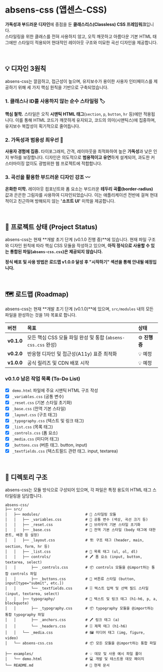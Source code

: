 # absens-css (앱센스-CSS)
**가독성과 부드러운 디자인**에 중점을 둔 **클래스리스(Classless) CSS 프레임워크**입니다.   
스타일링을 위한 클래스를 전혀 사용하지 않고, 오직 깨끗하고 아름다운 기본 HTML 태그에만 스타일이 적용되어 현대적인 레이아웃 구조와 미묘한 곡선 디자인을 제공합니다.

<br/>

## 💡 디자인 3원칙
absens-css는 깔끔하고, 접근성이 높으며, 유지보수가 용이한 사용자 인터페이스를 제공하기 위해 세 가지 핵심 원칙을 기반으로 구축되었습니다.

### 1. 클래스나 ID를 사용하지 않는 순수 스타일링 🏷️
**핵심 철학.** 스타일은 오직 **시맨틱 HTML 태그**(`section`, `p`, `button`, `hr` 등)에만 적용됩니다. 이를 통해 HTML 코드가 깨끗하게 유지되고, 코드의 의미(시맨틱스)에 집중하며, 유지보수 복잡성이 획기적으로 줄어듭니다.

### 2. 가독성과 범용성 최우선 📖
**사용자 경험에 집중.** 타이포그래피, 간격, 레이아웃을 최적화하여 높은 **가독성**과 낮은 인지 부하를 보장합니다. 디자인은 의도적으로 **범용적이고 유연**하게 설계되어, 과도한 커스터마이징 없이도 광범위한 웹 프로젝트에 적합합니다.

### 3. 곡선을 활용한 부드러운 디자인 강조 〰️
**온화한 미학.** 레이아웃 컴포넌트와 폼 요소는 부드러운 **테두리 곡률(border-radius)** 값과 은은한 그림자를 사용하여 디자인되었습니다. 이는 애플리케이션 전반에 걸쳐 현대적이고 친근하며 방해되지 않는 **'소프트 UI'** 미학을 제공합니다.

<br/>

## 🚧 프로젝트 상태 (Project Status)
absens-css는 현재 **개발 초기 단계 (v0.1.0 진행 중)**에 있습니다.
현재 파일 구조와 디자인 원칙에 따라 핵심 CSS 모듈을 작성하고 있으며, **아직 정식으로 사용할 수 있는 통합된 파일(`absens-css.css`)은 제공되지 않습니다.**

**정식 배포 및 사용 방법은 로드맵 v1.0.0 달성 후 "시작하기" 섹션을 통해 안내될 예정입니다.**

<br/>

## 🗺️ 로드맵 (Roadmap)
absens-css는 현재 **개발 초기 단계 (v0.1.0)**에 있으며, `src/modules` 내의 모든 파일을 완성하는 것을 1차 목표로 합니다.

| 버전 | 목표 | 상태 |
| :--- | :--- | :--- |
| **v0.1.0** | 모든 핵심 CSS 모듈 파일 완성 및 통합 (`absens-css.css` 완성) | ⚙️ **진행 중** |
| **v0.2.0** | 반응형 디자인 및 접근성(A11y) 표준 최적화  | 💡 예정 |
| **v1.0.0** | 공식 릴리즈 및 CDN 배포 시작 | 💡 예정 |

### v0.1.0 남은 작업 목록 (To-Do List)
- [x] `demo.html` 파일에 주요 시맨틱 HTML 구조 작성
- [x] `_variables.css` (공통 변수)
- [x] `_reset.css` (기본 스타일 초기화)
- [x] `_base.css` (전역 기본 스타일)
- [x] `_layout.css` (구조 태그)
- [x] `_typography.css` (텍스트 및 링크 태그)
- [x] `_list.css` (목록 태그)
- [x] `_controls.css` (폼 요소)
- [x] `_media.css` (미디어 태그)
- [x] `_buttons.css` (버튼 태그. button, input)
- [x] `_textfields.css` (텍스트필드 관련 태그. input, textarea)

<br/>

## 📂 디렉토리 구조
absens-css는 모듈 방식으로 구성되어 있으며, 각 파일은 특정 용도의 HTML 태그 스타일링을 담당합니다.
```
absens-css/   
├── src/   
│   ├── modules/                     # 🧩 스타일링 모듈   
│   │   ├── _variables.css           # 🎨 공통 변수 (색상, 곡선 크기 등)   
│   │   ├── _reset.css               # 🔄 브라우저 기본 스타일 초기화   
│   │   ├── _base.css                # 📝 전역 기본 스타일 (body 태그에 대한 폰트, 배경 등 설정)   
│   │   ├── _layout.css              # 🏗️ 구조 태그 (header, main, section, form, hr 등)
│   │   ├── _list.css                # 📑 목록 태그 (ul, ol, dl)
│   │   ├── controls/                # 🖊️ 폼 요소 (input, button, textarea, select)
│   │       ├── _controls.css        # 📦 controls 모듈을 @import하는 통합 controls 파일
│   │       ├── _buttons.css         # 🔘 버튼류 스타일 (button, input[type="submit", etc.])
│   │       └── _textfields.css      # 🗄️ 텍스트 입력 및 선택 필드 스타일 (input, textarea, select)
│   │   ├── typography/              # 📖 텍스트 및 링크 태그 (h1-h6, p, a, blockquote)
│   │       ├── _typography.css      # 📦 typography 모듈을 @import하는 통합 typography 파일
│   │       ├── _anchors.css         # 🖊️ 링크 태그 (a)
│   │       └── _headers.css         # 🗄️ 제목 태그 (h1-h6)
│   │   └── _media.css               # 🖼️ 미디어 태그 (img, figure, video)
│   └── absens-css.css               # 📦 모든 모듈을 @import하는 통합 파일      
├── examples/                        # 💡 데모 및 사용 예시 파일 폴더
│   └── demo.html                    # 💻 개발 및 테스트용 데모 페이지
└── README.md                        # 📘 현재 문서
```
